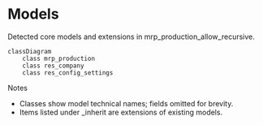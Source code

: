 # Models

Detected core models and extensions in mrp_production_allow_recursive.

```mermaid
classDiagram
    class mrp_production
    class res_company
    class res_config_settings
```

Notes
- Classes show model technical names; fields omitted for brevity.
- Items listed under _inherit are extensions of existing models.
